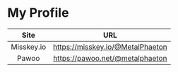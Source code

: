 My Profile
==========

| Site | URL |
|:-:|:-:|
| Misskey.io | <https://misskey.io/@MetalPhaeton> |
| Pawoo | <https://pawoo.net/@metalphaeton> |

<!--
**MetalPhaeton/MetalPhaeton** is a ✨ _special_ ✨ repository because its `README.md` (this file) appears on your GitHub profile.

Here are some ideas to get you started:

- 🔭 I’m currently working on ...
- 🌱 I’m currently learning ...
- 👯 I’m looking to collaborate on ...
- 🤔 I’m looking for help with ...
- 💬 Ask me about ...
- 📫 How to reach me: ...
- 😄 Pronouns: ...
- ⚡ Fun fact: ...
-->
